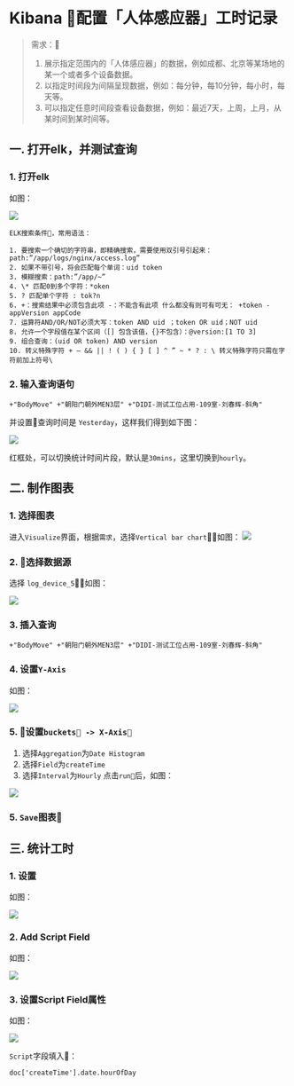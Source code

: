 # Kibana 配置「人体感应器」工时记录

> 需求：
> 1. 展示指定范围内的「人体感应器」的数据，例如成都、北京等某场地的某一个或者多个设备数据。
> 2. 以指定时间段为间隔呈现数据，例如：每分钟，每10分钟，每小时，每天等。
> 3. 可以指定任意时间段查看设备数据，例如：最近7天，上周，上月，从某时间到某时间等。

## 一. 打开elk，并测试查询  

### 1. 打开elk 
如图：

![](2018-12-14-16-23-35.png)


```
ELK搜索条件，常用语法：

1. 要搜索一个确切的字符串，即精确搜索，需要使用双引号引起来：path:”/app/logs/nginx/access.log”
2. 如果不带引号，将会匹配每个单词：uid token
3. 模糊搜索：path:”/app/~”
4. \* 匹配0到多个字符：*oken
5. ? 匹配单个字符 : tok?n
6. +：搜索结果中必须包含此项 -：不能含有此项 什么都没有则可有可无： +token -appVersion appCode
7. 运算符AND/OR/NOT必须大写：token AND uid ；token OR uid；NOT uid
8. 允许一个字段值在某个区间（[] 包含该值，{}不包含）：@version:[1 TO 3]
9. 组合查询：(uid OR token) AND version
10. 转义特殊字符 + – && || ! ( ) { } [ ] ^ ” ~ * ? : \ 转义特殊字符只需在字符前加上符号\
```

### 2. 输入查询语句

```
+"BodyMove" +"朝阳门朝外MEN3层" +"DIDI-测试工位占用-109室-刘春辉-斜角"
```
并设置查询时间是 `Yesterday`，这样我们得到如下图：

![](2018-12-14-17-25-57.png)

红框处，可以切换统计时间片段，默认是`30mins`，这里切换到`hourly`。

## 二. 制作图表

### 1. 选择图表

进入`Visualize`界面，根据`需求`，选择`Vertical bar chart`，如图：
![](2018-12-14-17-29-29.png)

### 2. 选择数据源

选择 `log_device_5`，如图：

![](2018-12-14-17-31-19.png)

### 3. 插入查询
```
+"BodyMove" +"朝阳门朝外MEN3层" +"DIDI-测试工位占用-109室-刘春辉-斜角"
```
### 4. 设置`Y-Axis`

如图：

![](2018-12-14-17-32-56.png)

### 5. 设置`buckets -> X-Axis`
1. 选择`Aggregation`为`Date Histogram`
2. 选择`Field`为`createTime`
3. 选择`Interval`为`Hourly`
点击`run`后，如图：

![](2018-12-14-17-35-06.png)

### 5. `Save`图表

## 三. 统计工时
### 1. 设置

如图：

![](2018-12-14-18-25-51.png)

### 2.  Add Script Field

如图：

![](2018-12-14-19-06-16.png)

### 3. 设置Script Field属性

如图：

![](2018-12-14-19-07-55.png)

`Script`字段填入：
```
doc['createTime'].date.hourOfDay
```
